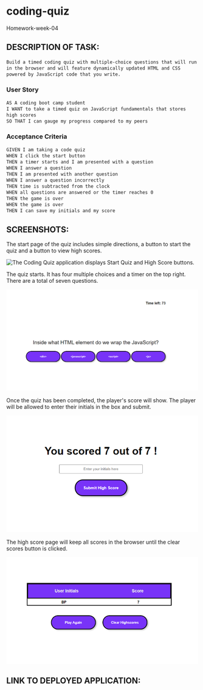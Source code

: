 # coding-quiz
Homework-week-04


## DESCRIPTION OF TASK:
```
Build a timed coding quiz with multiple-choice questions that will run in the browser and will feature dynamically updated HTML and CSS powered by JavaScript code that you write. 
```

### User Story

```
AS A coding boot camp student
I WANT to take a timed quiz on JavaScript fundamentals that stores high scores
SO THAT I can gauge my progress compared to my peers
```

### Acceptance Criteria

```
GIVEN I am taking a code quiz
WHEN I click the start button
THEN a timer starts and I am presented with a question
WHEN I answer a question
THEN I am presented with another question
WHEN I answer a question incorrectly
THEN time is subtracted from the clock
WHEN all questions are answered or the timer reaches 0
THEN the game is over
WHEN the game is over
THEN I can save my initials and my score
```



## SCREENSHOTS:

The start page of the quiz includes simple directions, a button to start the quiz and a button to view high scores.

![The Coding Quiz application displays Start Quiz and High Score buttons.](.assets/images/start-page.png)

The quiz starts. It has four multiple choices and a timer on the top right. There are a total of seven questions.

![The first question of the quiz.](./assets/images/questions-and-timer.png)

Once the quiz has been completed, the player's score will show. The player will be allowed to enter their initials in the box and submit.

![The score and submit initials for high score.](./assets/images/submit-highscore.png)

The high score page will keep all scores in the browser until the clear scores button is clicked.

![The high score page.](./assets/images/highscorepage.png)




## LINK TO DEPLOYED APPLICATION: